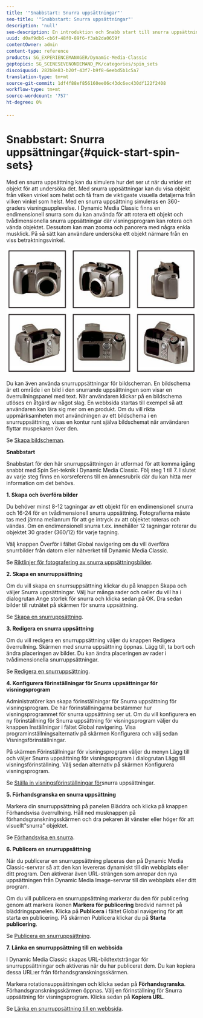```yaml
---
title: '"Snabbstart: Snurra uppsättningar"'
seo-title: '"Snabbstart: Snurra uppsättningar"'
description: 'null'
seo-description: En introduktion och Snabb start till snurra uppsättning som hjälper dig att komma igång snabbt.
uuid: d0af9db6-cb6f-48f0-89f6-f3ab2da0659f
contentOwner: admin
content-type: reference
products: SG_EXPERIENCEMANAGER/Dynamic-Media-Classic
geptopics: SG_SCENESEVENONDEMAND_PK/categories/spin_sets
discoiquuid: 282b8e83-b20f-43f7-b9f8-6eebd5b1c5a7
translation-type: tm+mt
source-git-commit: 1df4f88ef856160ee06c43dc6ec430df122f2408
workflow-type: tm+mt
source-wordcount: '757'
ht-degree: 0%

---
```



# Snabbstart: Snurra uppsättningar{#quick-start-spin-sets}

Med en snurra uppsättning kan du simulera hur det ser ut när du vrider ett objekt för att undersöka det. Med snurra uppsättningar kan du visa objekt från vilken vinkel som helst och få fram de viktigaste visuella detaljerna från vilken vinkel som helst. Med en snurra uppsättning simuleras en 360-graders visningsupplevelse. I Dynamic Media Classic finns en endimensionell snurra som du kan använda för att rotera ett objekt och tvådimensionella snurra uppsättningar där visningsprogram kan rotera och vända objektet. Dessutom kan man zooma och panorera med några enkla musklick. På så sätt kan användare undersöka ett objekt närmare från en viss betraktningsvinkel.

![Bilder för en snurra uppsättning.](/help/assets/spin_set.png)

Du kan även använda snurruppsättningar för bildscheman. En bildschema är ett område i en bild i den snurrande uppsättningen som visar en överrullningspanel med text. När användaren klickar på en bildschema utlöses en åtgärd av något slag. En webbsida startas till exempel så att användaren kan lära sig mer om en produkt. Om du vill rikta uppmärksamheten mot användningen av ett bildschema i en snurruppsättning, visas en kontur runt själva bildschemat när användaren flyttar muspekaren över den.

Se [Skapa bildscheman](creating-image-maps.md).

**Snabbstart**

Snabbstart för den här snurruppsättningen är utformad för att komma igång snabbt med Spin Set-teknik i Dynamic Media Classic. Följ steg 1 till 7. I slutet av varje steg finns en korsreferens till en ämnesrubrik där du kan hitta mer information om det behövs.

**1. Skapa och överföra bilder**

Du behöver minst 8-12 tagningar av ett objekt för en endimensionell snurra och 16-24 för en tvådimensionell snurra uppsättning. Fotografierna måste tas med jämna mellanrum för att ge intryck av att objektet roteras och vändas. Om en endimensionell snurra t.ex. innehåller 12 tagningar roterar du objektet 30 grader (360/12) för varje tagning.

Välj knappen Överför i fältet Global navigering om du vill överföra snurrbilder från datorn eller nätverket till Dynamic Media Classic.

Se [Riktlinjer för fotografering av snurra uppsättningsbilder](creating-spin-set.md#guidelines-for-shooting-spin-set-images).

**2. Skapa en snurruppsättning**

Om du vill skapa en snurrsuppsättning klickar du på knappen Skapa och väljer Snurra uppsättningar. Välj hur många rader och celler du vill ha i dialogrutan Ange storlek för snurra och klicka sedan på OK. Dra sedan bilder till rutnätet på skärmen för snurra uppsättning.

Se [Skapa en snurruppsättning](creating-spin-set.md#creating-a-spin-set).

<!-- 

Comment Type: remark
Last Modified By: unknown unknown 
Last Modified Date: 

<p>See <a href="#UnresolvedLink-sc7_spinsets_sp.xml#WS98ca2e6790647c06-245331fc135ab744793-8000">Including Image Maps in Spin Sets</a> to add clickable, hotspot regions, known as Image Maps, to images in a Spin Set. </p>

 -->

<!-- 

Comment Type: remark
Last Modified By: unknown unknown 
Last Modified Date: 

<p>See also <a href="#UnresolvedLink-sc7_spinsets_sp.xml#WS98ca2e6790647c06229f600f135ab7cc461-8000">Managing InfoPanel content</a>.</p>

 -->

**3. Redigera en snurra uppsättning**

Om du vill redigera en snurruppsättning väljer du knappen Redigera överrullning. Skärmen med snurra uppsättning öppnas. Lägg till, ta bort och ändra placeringen av bilder. Du kan ändra placeringen av rader i tvådimensionella snurruppsättningar.

Se [Redigera en snurruppsättning](creating-spin-set.md#editing-a-spin-set).

**4. Konfigurera förinställningar för Snurra uppsättningar för visningsprogram**

Administratörer kan skapa förinställningar för Snurra uppsättning för visningsprogram. De här förinställningarna bestämmer hur visningsprogrammet för snurra uppsättning ser ut. Om du vill konfigurera en ny förinställning för Snurra uppsättning för visningsprogram väljer du knappen Inställningar i fältet Global navigering. Visa programinställningsalternativ på skärmen Konfigurera och välj sedan Visningsförinställningar.

På skärmen Förinställningar för visningsprogram väljer du menyn Lägg till och väljer Snurra uppsättning för visningsprogram i dialogrutan Lägg till visningsförinställning. Välj sedan alternativ på skärmen Konfigurera visningsprogram.

Se [Ställa in visningsförinställningar för](setting-spin-set-viewer-presets.md#setting-up-spin-set-viewer-presets)snurra uppsättningar.

**5. Förhandsgranska en snurra uppsättning**

Markera din snurruppsättning på panelen Bläddra och klicka på knappen Förhandsvisa överrullning. Håll ned musknappen på förhandsgranskningsskärmen och dra pekaren åt vänster eller höger för att visuellt&quot;snurra&quot; objektet.

Se [Förhandsvisa en snurra](previewing-spin-set.md#previewing-a-spin-set).

**6. Publicera en snurruppsättning**

När du publicerar en snurruppsättning placeras den på Dynamic Media Classic-servrar så att den kan levereras dynamiskt till din webbplats eller ditt program. Den aktiverar även URL-strängen som anropar den nya uppsättningen från Dynamic Media Image-servrar till din webbplats eller ditt program.

Om du vill publicera en snurruppsättning markerar du den för publicering genom att markera ikonen **Markera för publicering** bredvid namnet på bläddringspanelen. Klicka på **Publicera** i fältet Global navigering för att starta en publicering. På skärmen Publicera klickar du på **Starta publicering**.

Se [Publicera en snurruppsättning](publishing-spin-set.md#publishing-a-spin-set).

**7. Länka en snurruppsättning till en webbsida**

I Dynamic Media Classic skapas URL-bildtextsträngar för snurruppsättningar och aktiveras när du har publicerat dem. Du kan kopiera dessa URL:er från förhandsgranskningsskärmen.

Markera rotationsuppsättningen och klicka sedan på **Förhandsgranska**. Förhandsgranskningsskärmen öppnas. Välj en förinställning för Snurra uppsättning för visningsprogram. Klicka sedan på **Kopiera URL**.

Se [Länka en snurruppsättning till en webbsida](linking-spin-set-web-page.md#linking-a-spin-set-to-a-web-page).
